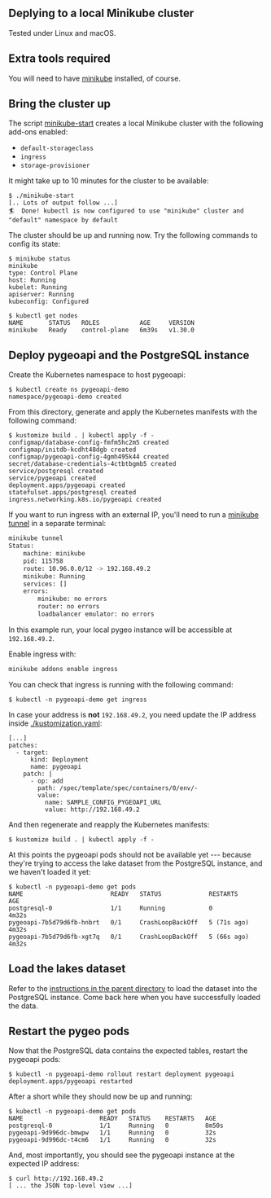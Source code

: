 ## Deplying to a local Minikube cluster

Tested under Linux and macOS.


## Extra tools required

You will need to have [minikube] installed, of course.


## Bring the cluster up

The script [minikube-start](./minikube-start) creates a local Minikube
cluster with the following add-ons enabled:

* `default-storageclass`
* `ingress`
* `storage-provisioner`

It might take up to 10 minutes for the cluster to be available:

    $ ./minikube-start
    [.. Lots of output follow ...]
    🏄  Done! kubectl is now configured to use "minikube" cluster and "default" namespace by default

The cluster should be up and running now. Try the following commands to
config its state:

    $ minikube status
    minikube
    type: Control Plane
    host: Running
    kubelet: Running
    apiserver: Running
    kubeconfig: Configured

    $ kubectl get nodes
    NAME       STATUS   ROLES           AGE     VERSION
    minikube   Ready    control-plane   6m39s   v1.30.0


## Deploy pygeoapi and the PostgreSQL instance

Create the Kubernetes namespace to host pygeoapi:

    $ kubectl create ns pygeoapi-demo
    namespace/pygeoapi-demo created

From this directory, generate and apply the Kubernetes manifests with the
following command:

    $ kustomize build . | kubectl apply -f -
    configmap/database-config-fmfm5hc2m5 created
    configmap/initdb-kcdht48dgb created
    configmap/pygeoapi-config-4gmh495k44 created
    secret/database-credentials-4ctbtbgmb5 created
    service/postgresql created
    service/pygeoapi created
    deployment.apps/pygeoapi created
    statefulset.apps/postgresql created
    ingress.networking.k8s.io/pygeoapi created

If you want to run ingress with an external IP, you'll need to run a [minikube tunnel][] in a
separate terminal:

```bash
minikube tunnel
Status:	
	machine: minikube
	pid: 115758
	route: 10.96.0.0/12 -> 192.168.49.2
	minikube: Running
	services: []
    errors: 
		minikube: no errors
		router: no errors
		loadbalancer emulator: no errors
```

In this example run, your local pygeo instance will be accessible
at `192.168.49.2`.

Enable ingress with:

```bash
minikube addons enable ingress
```

You can check that ingress is running with the following command:

    $ kubectl -n pygeoapi-demo get ingress

In case your address is **not** `192.168.49.2`, you need update the IP address inside
[./kustomization.yaml](./kustomization.yaml):

    [...]
    patches:
      - target:
          kind: Deployment
          name: pygeoapi
        patch: |
          - op: add
            path: /spec/template/spec/containers/0/env/-
            value:
              name: SAMPLE_CONFIG_PYGEOAPI_URL
              value: http://192.168.49.2

And then regenerate and reapply the Kubernetes manifests:

    $ kustomize build . | kubectl apply -f -

At this points the pygeoapi pods should not be available yet --- because
they're trying to access the lake dataset from the PostgreSQL instance,
and we haven't loaded it yet:

    $ kubectl -n pygeoapi-demo get pods
    NAME                        READY   STATUS             RESTARTS      AGE
    postgresql-0                1/1     Running            0             4m32s
    pygeoapi-7b5d79d6fb-hnbrt   0/1     CrashLoopBackOff   5 (71s ago)   4m32s
    pygeoapi-7b5d79d6fb-xgt7q   0/1     CrashLoopBackOff   5 (66s ago)   4m32s

## Load the lakes dataset

Refer to the [instructions in the parent directory](../README.md) to load
the dataset into the PostgreSQL instance. Come back here when you have
successfully loaded the data.


## Restart the pygeo pods

Now that the PostgreSQL data contains the expected tables, restart the
pygeoapi pods:

    $ kubectl -n pygeoapi-demo rollout restart deployment pygeoapi
    deployment.apps/pygeoapi restarted

After a short while they should now be up and running:

    $ kubectl -n pygeoapi-demo get pods
    NAME                     READY   STATUS    RESTARTS   AGE
    postgresql-0             1/1     Running   0          8m50s
    pygeoapi-9d996dc-bmwpw   1/1     Running   0          32s
    pygeoapi-9d996dc-t4cm6   1/1     Running   0          32s

And, most importantly, you should see the pygeoapi instance at the expected
IP address:

    $ curl http://192.168.49.2
    [ ... the JSON top-level view ...]


[minikube]: https://minikube.sigs.k8s.io/docs/
[minikube tunnel]: https://minikube.sigs.k8s.io/docs/handbook/accessing/
